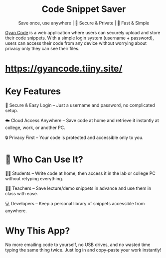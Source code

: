 <h1 align="center"> Code Snippet Saver</h1> <p align="center">  Save once, use anywhere | 🔑 Secure & Private | 🚀 Fast & Simple </p>
<p><a href="https://gyancode.tiiny.site/">Gyan Code</a> is a web application where users can securely upload and store their code snippets. With a simple login system (username + password), users can access their code from any device without worrying about privacy only they can see their files.
  
# <href>https://gyancode.tiiny.site/</href>
  
# Key Features

🔑 Secure & Easy Login – Just a username and password, no complicated setup.

☁️ Cloud Access Anywhere – Save code at home and retrieve it instantly at college, work, or another PC.

🔒 Privacy First – Your code is protected and accessible only to you.

# 🎯 Who Can Use It?

👨‍🎓 Students – Write code at home, then access it in the lab or college PC without retyping everything.

👩‍🏫 Teachers – Save lecture/demo snippets in advance and use them in class with ease.

💻 Developers – Keep a personal library of snippets accessible from anywhere.

# Why This App?
No more emailing code to yourself, no USB drives, and no wasted time typing the same thing twice. Just log in and copy-paste your work instantly!</p>
